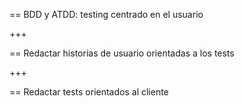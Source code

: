 == BDD y ATDD: testing centrado en el usuario

+++

== Redactar historias de usuario orientadas a los tests

+++

== Redactar tests orientados al cliente
